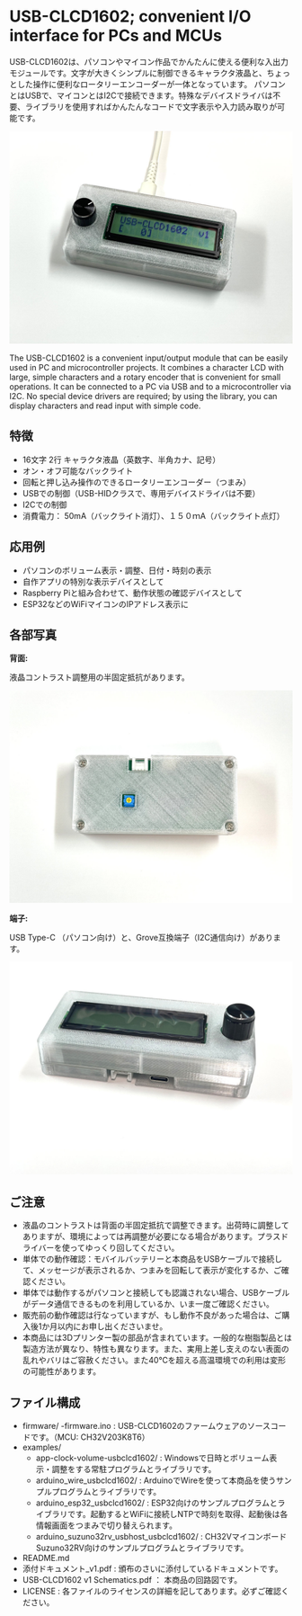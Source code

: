 # USB-CLCD1602; convenient I/O interface for PCs and MCUs

USB-CLCD1602は、パソコンやマイコン作品でかんたんに使える便利な入出力モジュールです。文字が大きくシンプルに制御できるキャラクタ液晶と、ちょっとした操作に便利なロータリーエンコーダーが一体となっています。
パソコンとはUSBで、マイコンとはI2Cで接続できます。特殊なデバイスドライバは不要、ライブラリを使用すればかんたんなコードで文字表示や入力読み取りが可能です。

![USB-CLCD1062 正面写真](USB-CLCD1602_image1.jpg)

The USB-CLCD1602 is a convenient input/output module that can be easily used in PC and microcontroller projects. It combines a character LCD with large, simple characters and a rotary encoder that is convenient for small operations.
It can be connected to a PC via USB and to a microcontroller via I2C. No special device drivers are required; by using the library, you can display characters and read input with simple code.


## 特徴
- 16文字 2行 キャラクタ液晶（英数字、半角カナ、記号）
- オン・オフ可能なバックライト
- 回転と押し込み操作のできるロータリーエンコーダー（つまみ）
- USBでの制御（USB-HIDクラスで、専用デバイスドライバは不要）
- I2Cでの制御
- 消費電力： 50mA（バックライト消灯）、１５０ｍA（バックライト点灯）


## 応用例
- パソコンのボリューム表示・調整、日付・時刻の表示
- 自作アプリの特別な表示デバイスとして
- Raspberry Piと組み合わせて、動作状態の確認デバイスとして
- ESP32などのWiFiマイコンのIPアドレス表示に


## 各部写真

**背面:**

液晶コントラスト調整用の半固定抵抗があります。

![USB-CLCD1602 背面写真](USB-CLCD1602_image2.jpg)

**端子:**

USB Type-C （パソコン向け）と、Grove互換端子（I2C通信向け）があります。



![USB-CLCD1602 端子](USB-CLCD1602_image3.jpg)


## ご注意
- 液晶のコントラストは背面の半固定抵抗で調整できます。出荷時に調整してありますが、環境によっては再調整が必要になる場合があります。プラスドライバーを使ってゆっくり回してください。
- 単体での動作確認：モバイルバッテリーと本商品をUSBケーブルで接続して、メッセージが表示されるか、つまみを回転して表示が変化するか、ご確認ください。
- 単体では動作するがパソコンと接続しても認識されない場合、USBケーブルがデータ通信できるものを利用しているか、いま一度ご確認ください。
- 販売前の動作確認は行なっていますが、もし動作不良があった場合は、ご購入後1か月以内にお申し出くださいませ。
- 本商品には3Dプリンター製の部品が含まれています。一般的な樹脂製品とは製造方法が異なり、特性も異なります。また、実用上差し支えのない表面の乱れやバリはご容赦ください。また40℃を超える高温環境での利用は変形の可能性があります。


## ファイル構成
- firmware/
    -firmware.ino : USB-CLCD1602のファームウェアのソースコードです。（MCU: CH32V203K8T6）
- examples/
    - app-clock-volume-usbclcd1602/ : Windowsで日時とボリューム表示・調整をする常駐プログラムとライブラリです。
    - arduino_wire_usbclcd1602/ : ArduinoでWireを使って本商品を使うサンプルプログラムとライブラリです。
    - arduino_esp32_usbclcd1602/ : ESP32向けのサンプルプログラムとライブラリです。起動するとWiFiに接続しNTPで時刻を取得、起動後は各情報画面をつまみで切り替えられます。
    - arduino_suzuno32rv_usbhost_usbclcd1602/ : CH32Vマイコンボード Suzuno32RV向けのサンプルプログラムとライブラリです。
- README.md
- 添付ドキュメント_v1.pdf : 頒布のさいに添付しているドキュメントです。
- USB-CLCD1602 v1 Schematics.pdf ： 本商品の回路図です。
- LICENSE : 各ファイルのライセンスの詳細を記してあります。必ずご確認ください。
